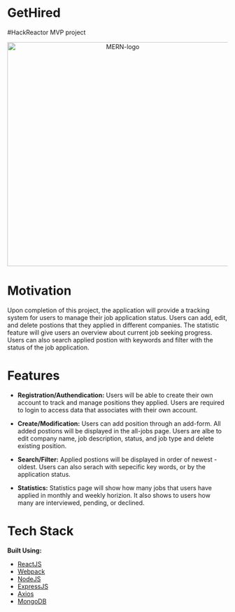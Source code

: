 # GetHired 
#HackReactor MVP project

<p align="center">
  <img width="512" align="center" alt="MERN-logo" src="https://upload.wikimedia.org/wikipedia/commons/thumb/9/94/MERN-logo.png/512px-MERN-logo.png" />
</p>

# Motivation

Upon completion of this project, the application will provide a tracking system for users to manage their job application status. Users can add, edit, and delete postions that they applied in different companies. The statistic feature will give users an overview about current job seeking progress. Users can also search applied postion with keywords and filter with the status of the job application. 

# Features

- **Registration/Authendication:** Users will be able to create their own account to track and manage positions they applied. Users are required to login to access data that associates with their own account. 

- **Create/Modification:** Users can add position through an add-form. All added postions will be displayed in the all-jobs page. Users are albe to edit company name, job description, status, and job type and delete existing position. 

- **Search/Filter:** Applied postions will be displayed in order of newest - oldest. Users can also serach with sepecific key words, or by the application status.

- **Statistics:** Statistics page will show how many jobs that users have applied in monthly and weekly horizion. It also shows to users how many are interviewed, pending, or declined. 



# Tech Stack

**Built Using:**
- [ReactJS](https://reactjs.org/)
- [Webpack](https://webpack.js.org/)
- [NodeJS](https://nodejs.org/en/)
- [ExpressJS](https://expressjs.com/)
- [Axios](https://axios-http.com/)
- [MongoDB](https://www.mongodb.com/)
